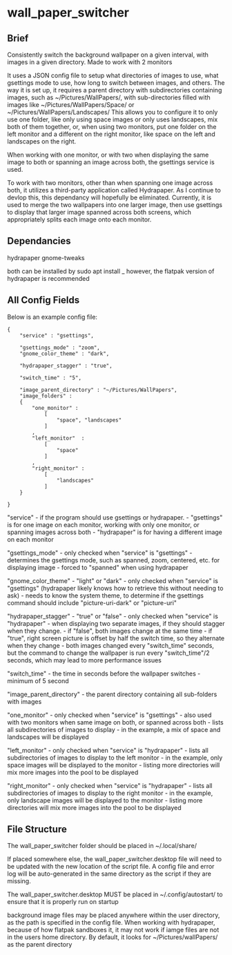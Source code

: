 # wall_paper_switcher

## Brief
Consistently switch the background wallpaper on a given interval, with images in a given directory. Made to work with 2 monitors

It uses a JSON config file to setup what directories of images to use, what gsettings mode to use, how long to 
switch between images, and others. The way it is set up, it requires a parent directory with subdirectories containing images, 
such as ~/Pictures/WallPapers/, with sub-directories filled with images like ~/Pictures/WallPapers/Space/ or ~/Pictures/WallPapers/Landscapes/
This allows you to configure it to only use one folder, like only using space images or only uses landscapes, mix both of them together, 
or, when using two monitors, put one folder on the left monitor and a different on the right monitor, like space on the left and 
landscapes on the right.

When working with one monitor, or with two when displaying the same image to both or spanning an image across both, 
the gsettings service is used. 

To work with two monitors, other than when spanning one image across both, it utilizes a third-party application
called Hydrapaper. As I continue to devlop this, this dependancy will hopefully be eliminated. Currently, it is used
to merge the two wallpapers into one larger image, then use gsettings to display that larger image spanned across both screens, 
which appropriately splits each image onto each monitor.

## Dependancies
hydrapaper 
gnome-tweaks

both can be installed by sudo apt install _ 
however, the flatpak version of hydrapaper is recommended

## All Config Fields 
Below is an example config file:

```
{
    "service" : "gsettings",

    "gsettings_mode" : "zoom",
    "gnome_color_theme" : "dark",

    "hydrapaper_stagger" : "true",

    "switch_time" : "5",

    "image_parent_directory" : "~/Pictures/WallPapers",
    "image_folders" : 
    {
        "one_monitor" :
            [
                "space", "landscapes"
            ]
        ,
        "left_monitor"  : 
            [
                "space"
            ]
        ,
        "right_monitor" : 
            [
                "landscapes"
            ]
    }

}
```

"service" - if the program should use gsettings or hydrapaper.
          - "gsettings" is for one image on each monitor, working with only one monitor, or spanning images across both
          - "hydrapaper" is for having a different image on each monitor
          
           
"gsettings_mode" - only checked when "service" is "gsettings"
                 - determines the gsettings mode, such as spanned, zoom, centered, etc. for displaying image
                 - forced to "spanned" when using hydrapaper

"gnome_color_theme" - "light" or "dark"
                    - only checked when "service" is "gsettings" (hydrapaper likely knows how to retrieve this without needing to ask)
                    - needs to know the system theme, to determine if the gsettings command should include "picture-uri-dark" or "picture-uri"

"hydrapaper_stagger" - "true" or "false"
                     - only checked when "service" is "hydrapaper"
                     - when displaying two separate images, if they should stagger when they change. 
                     - if "false", both images change at the same time
                     - if "true", right screen picture is offset by half the switch time, so they alternate when they change
                     - both images changed every "switch_time" seconds, but the command to change the wallpaper is run 
                       every "switch_time"/2 seconds, which may lead to more performance issues
                       
"switch_time" - the time in seconds before the wallpaper switches
              - minimum of 5 second

"image_parent_directory" - the parent directory containing all sub-folders with images

"one_monitor" - only checked when "service" is "gsettings"
              - also used with two monitors when same image on both, or spanned across both
              - lists all subdirectories of images to display
              - in the example, a mix of space and landscapes will be displayed

"left_monitor" - only checked when "service" is "hydrapaper"
               - lists all subdirectories of images to display to the left monitor
               - in the example, only space images will be displayed to the monitor
               - listing more directories will mix more images into the pool to be displayed

"right_monitor" - only checked when "service" is "hydrapaper"
               - lists all subdirectories of images to display to the right monitor
               - in the example, only landscape images will be displayed to the monitor
               - listing more directories will mix more images into the pool to be displayed


## File Structure
The wall_paper_switcher folder should be placed in ~/.local/share/

If placed somewhere else, the wall_paper_switcher.desktop file will need to be updated with the new location 
of the script file. A config file and error log will be auto-generated in the same directory as the script if 
they are missing. 

The wall_paper_switcher.desktop MUST be placed in ~/.config/autostart/ to ensure that it is properly run on startup

background image files may be placed anywhere within the user directory, as the path is specified in the config file. 
When working with hydrapaper, because of how flatpak sandboxes it, it may not work if iamge files are not in the users home directory. 
By default, it looks for ~/Pictures/wallPapers/ as the parent directory
